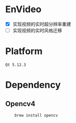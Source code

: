 # EnVideo

- [x] 实现视频的实时超分辨率重建
- [ ] 实现视频的实时风格迁移

# Platform
    Qt 5.12.3
# Dependency

## Opencv4

```
    brew install opencv
```




